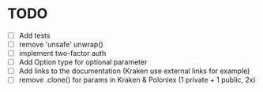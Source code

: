 TODO
====

- [ ] Add tests
- [ ] remove 'unsafe' unwrap()
- [ ] implement two-factor auth
- [ ] Add Option type for optional parameter
- [ ] Add links to the documentation (Kraken use external links for example)
- [ ] remove .clone() for params in Kraken & Poloniex (1 private + 1 public, 2x)
